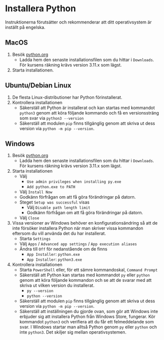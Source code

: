# Installera Python

Instruktionerna förutsätter och rekommenderar att ditt operativsystem är inställt på engelska.

## MacOS

1. Besök [python.org](https://www.python.org/)
    - Ladda hem den senaste installationsfilen som du hittar i `Downloads`. För kursens räkning krävs version 3.11.x som lägst.
2. Starta installationen.

## Ubuntu/Debian Linux

1. De flesta Linux-distributioner har Python förinstallerat.
2. Kontrollera installationen
   - Säkerställ att Python är installerat och kan startas med kommandot `python3` genom att köra följande kommando och få en versionssträng som svar via `python3 --version`
   - Säkerställ att modulen `pip` finns tillgänglig genom att skriva ut dess version via `python -m pip --version`.

## Windows

1. Besök [python.org](https://www.python.org/)
    - Ladda hem den senaste installationsfilen som du hittar i `Downloads`. För kursens räkning krävs version 3.11.x som lägst.
2. Starta installationen
    - Välj
        - `Use admin privileges when installing py.exe`
        - `Add python.exe to PATH`
    - Välj `Install Now`
    - Godkänn förfrågan om att få göra förändringar på datorn.
    - Steget `Setup was successful` visas
        - Välj `Disable path length limit`
        - Godkänn förfrågan om att få göra förändringar på datorn.
    - Välj `Close`
3. Vissa versioner av Windows behöver en konfigurationsändring så att de inte försöker installera Python när man skriver vissa kommandon eftersom du vill använda det du har installerat.
    - Starta `Settings`
    - Välj `Apps` / `Advanced app settings` / `App execution aliases`
    - Ändra till `Off` för nedanstående om de finns
        - `App Installer`: `python.exe`
        - `App Installer`: `python3.exe`
4. Kontrollera installationen
    - Starta `PowerShell` eller, för ett sämre kommandoskal, `Command Prompt`
    - Säkerställ att Python kan startas med kommandot `py` eller `python` genom att köra följande kommandon och se att de svarar med att skriva ut vilken version du installerat.
        - `py --version`
        - `python --version`
    - Säkerställ att modulen `pip` finns tillgänglig genom att skriva ut dess version via `python -m pip --version`.
    - Säkerställ att inställningen du gjorde ovan, som gör att Windows inte erbjuder sig att installera Python från Windows Store, fungerar. Kör kommandot `python3` och verifiera att du får ett felmeddelande som svar. I Windows startar man alltså Python genom `py` eller `python` och inte `python3`. Det skiljer sig mellan operativsystemen.
